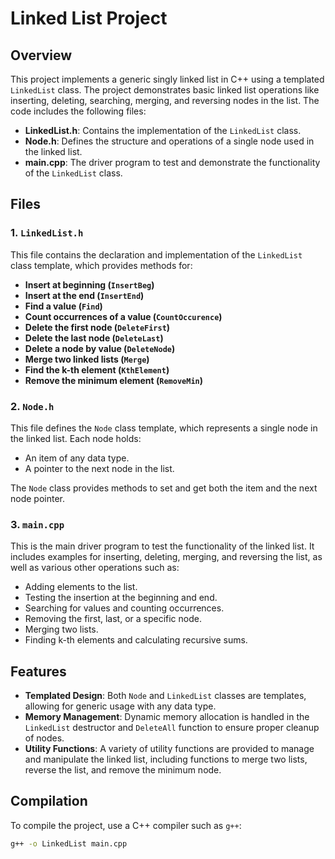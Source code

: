 # Linked List Project

## Overview

This project implements a generic singly linked list in C++ using a templated `LinkedList` class. The project demonstrates basic linked list operations like inserting, deleting, searching, merging, and reversing nodes in the list. The code includes the following files:

- **LinkedList.h**: Contains the implementation of the `LinkedList` class.
- **Node.h**: Defines the structure and operations of a single node used in the linked list.
- **main.cpp**: The driver program to test and demonstrate the functionality of the `LinkedList` class.

## Files

### 1. `LinkedList.h`
This file contains the declaration and implementation of the `LinkedList` class template, which provides methods for:

- **Insert at beginning (`InsertBeg`)**
- **Insert at the end (`InsertEnd`)**
- **Find a value (`Find`)**
- **Count occurrences of a value (`CountOccurence`)**
- **Delete the first node (`DeleteFirst`)**
- **Delete the last node (`DeleteLast`)**
- **Delete a node by value (`DeleteNode`)**
- **Merge two linked lists (`Merge`)**
- **Find the k-th element (`KthElement`)**
- **Remove the minimum element (`RemoveMin`)**

### 2. `Node.h`
This file defines the `Node` class template, which represents a single node in the linked list. Each node holds:

- An item of any data type.
- A pointer to the next node in the list.

The `Node` class provides methods to set and get both the item and the next node pointer.

### 3. `main.cpp`
This is the main driver program to test the functionality of the linked list. It includes examples for inserting, deleting, merging, and reversing the list, as well as various other operations such as:

- Adding elements to the list.
- Testing the insertion at the beginning and end.
- Searching for values and counting occurrences.
- Removing the first, last, or a specific node.
- Merging two lists.
- Finding k-th elements and calculating recursive sums.

## Features

- **Templated Design**: Both `Node` and `LinkedList` classes are templates, allowing for generic usage with any data type.
- **Memory Management**: Dynamic memory allocation is handled in the `LinkedList` destructor and `DeleteAll` function to ensure proper cleanup of nodes.
- **Utility Functions**: A variety of utility functions are provided to manage and manipulate the linked list, including functions to merge two lists, reverse the list, and remove the minimum node.

## Compilation

To compile the project, use a C++ compiler such as `g++`:

```bash
g++ -o LinkedList main.cpp
